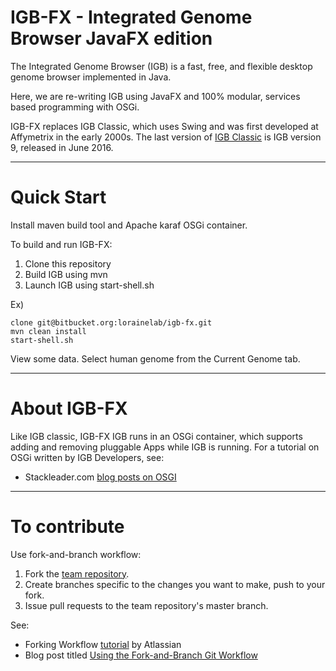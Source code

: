 # IGB-FX - Integrated Genome Browser JavaFX edition

The Integrated Genome Browser (IGB) is a fast, free, and flexible desktop genome browser
implemented in Java.

Here, we are re-writing IGB using JavaFX and 100% modular, services based programming with OSGi.

IGB-FX replaces IGB Classic, which uses Swing and was first developed
at Affymetrix in the early 2000s. The last version of [IGB Classic](https://bitbucket.org/lorainelab/integrated-genome-browser) is
IGB version 9, released in June 2016.

***

# Quick Start 

Install maven build tool and Apache karaf OSGi container.

To build and run IGB-FX:

1. Clone this repository
2. Build IGB using mvn
3. Launch IGB using start-shell.sh

Ex)

```
clone git@bitbucket.org:lorainelab/igb-fx.git
mvn clean install
start-shell.sh
```

View some data. Select human genome from the Current Genome tab.

***

# About IGB-FX

Like IGB classic, IGB-FX IGB runs in an OSGi container, which supports adding and removing pluggable Apps while IGB is running. 
For a tutorial on OSGi written by IGB Developers, see: 

* Stackleader.com [blog posts on OSGI](https://blog.stackleader.com/tags/osgi/)

*** 

# To contribute

Use fork-and-branch workflow:

1. Fork the [team repository](http://www.bitbucket.org/lorainelab/igb-fx).
2. Create branches specific to the changes you want to make, push to your fork.
3. Issue pull requests to the team repository's master branch.

See:

* Forking Workflow [tutorial](https://www.atlassian.com/git/tutorials/comparing-workflows/forking-workflow) by Atlassian
* Blog post titled [Using the Fork-and-Branch Git Workflow](http://blog.scottlowe.org/2015/01/27/using-fork-branch-git-workflow/)